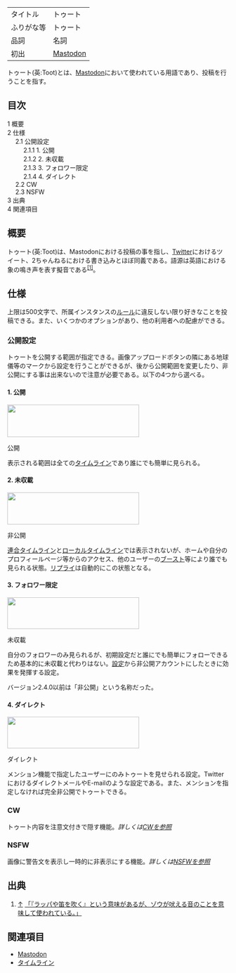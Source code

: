 <div>

|            |                                  |
|------------|----------------------------------|
| タイトル   | トゥート                         |
| ふりがな等 | トゥート                         |
| 品詞       | 名詞                             |
| 初出       | [Mastodon](/Mastodon "Mastodon") |

  
トゥート(英:Toot)とは、[Mastodon](/Mastodon "Mastodon")において使われている用語であり、投稿を行うことを指す。

<div id="toc">

<div lang="ja" dir="ltr">

## 目次

</div>

-   [1 概要](#.E6.A6.82.E8.A6.81)
-   [2 仕様](#.E4.BB.95.E6.A7.98)
    -   [2.1 公開設定](#.E5.85.AC.E9.96.8B.E8.A8.AD.E5.AE.9A)
        -   [2.1.1 1. 公開](#1._.E5.85.AC.E9.96.8B)
        -   [2.1.2 2. 未収載](#2._.E6.9C.AA.E5.8F.8E.E8.BC.89)
        -   [2.1.3 3. フォロワー限定](#3._.E3.83.95.E3.82.A9.E3.83.AD.E3.83.AF.E3.83.BC.E9.99.90.E5.AE.9A)
        -   [2.1.4 4. ダイレクト](#4._.E3.83.80.E3.82.A4.E3.83.AC.E3.82.AF.E3.83.88)
    -   [2.2 CW](#CW)
    -   [2.3 NSFW](#NSFW)
-   [3 出典](#.E5.87.BA.E5.85.B8)
-   [4 関連項目](#.E9.96.A2.E9.80.A3.E9.A0.85.E7.9B.AE)

</div>

## 概要

トゥート(英:Toot)は、Mastodonにおける投稿の事を指し、[Twitter](/Twitter "Twitter")におけるツイート、2ちゃんねるにおける書き込みとほぼ同義である。語源は英語における象の鳴き声を表す擬音である<sup>[\[1\]](#cite_note-1)</sup>。

## 仕様

上限は500文字で、所属インスタンスの[ルール](/index.php?title=%E3%83%AB%E3%83%BC%E3%83%AB&action=edit&redlink=1 "ルール (存在しないページ)")に違反しない限り好きなことを投稿できる。また、いくつかのオプションがあり、他の利用者への配慮ができる。

### 公開設定

トゥートを公開する範囲が指定できる。画像アップロードボタンの隣にある地球儀等のマークから設定を行うことができるが、後から公開範囲を変更したり、非公開にする事は出来ないので注意が必要である。以下の4つから選べる。

#### 1. 公開

<div>

<div>

[<img src="/images/thumb/9/9e/%E3%82%B9%E3%82%AF%E3%83%AA%E3%83%BC%E3%83%B3%E3%82%B7%E3%83%A7%E3%83%83%E3%83%88_2017-04-16_8.07.42.png/300px-%E3%82%B9%E3%82%AF%E3%83%AA%E3%83%BC%E3%83%B3%E3%82%B7%E3%83%A7%E3%83%83%E3%83%88_2017-04-16_8.07.42.png" srcset="/images/thumb/9/9e/%E3%82%B9%E3%82%AF%E3%83%AA%E3%83%BC%E3%83%B3%E3%82%B7%E3%83%A7%E3%83%83%E3%83%88_2017-04-16_8.07.42.png/450px-%E3%82%B9%E3%82%AF%E3%83%AA%E3%83%BC%E3%83%B3%E3%82%B7%E3%83%A7%E3%83%83%E3%83%88_2017-04-16_8.07.42.png 1.5x, /images/9/9e/%E3%82%B9%E3%82%AF%E3%83%AA%E3%83%BC%E3%83%B3%E3%82%B7%E3%83%A7%E3%83%83%E3%83%88_2017-04-16_8.07.42.png 2x" width="300" height="74" />](/%E3%83%95%E3%82%A1%E3%82%A4%E3%83%AB:%E3%82%B9%E3%82%AF%E3%83%AA%E3%83%BC%E3%83%B3%E3%82%B7%E3%83%A7%E3%83%83%E3%83%88_2017-04-16_8.07.42.png)

<div>

<div>

[](/%E3%83%95%E3%82%A1%E3%82%A4%E3%83%AB:%E3%82%B9%E3%82%AF%E3%83%AA%E3%83%BC%E3%83%B3%E3%82%B7%E3%83%A7%E3%83%83%E3%83%88_2017-04-16_8.07.42.png "拡大")

</div>

公開

</div>

</div>

</div>

表示される範囲は全ての[タイムライン](/%E3%82%BF%E3%82%A4%E3%83%A0%E3%83%A9%E3%82%A4%E3%83%B3 "タイムライン")であり誰にでも簡単に見られる。

#### 2. 未収載

<div>

<div>

[<img src="/images/thumb/1/18/%E3%82%B9%E3%82%AF%E3%83%AA%E3%83%BC%E3%83%B3%E3%82%B7%E3%83%A7%E3%83%83%E3%83%88_2017-04-16_8.08.02.png/300px-%E3%82%B9%E3%82%AF%E3%83%AA%E3%83%BC%E3%83%B3%E3%82%B7%E3%83%A7%E3%83%83%E3%83%88_2017-04-16_8.08.02.png" srcset="/images/thumb/1/18/%E3%82%B9%E3%82%AF%E3%83%AA%E3%83%BC%E3%83%B3%E3%82%B7%E3%83%A7%E3%83%83%E3%83%88_2017-04-16_8.08.02.png/450px-%E3%82%B9%E3%82%AF%E3%83%AA%E3%83%BC%E3%83%B3%E3%82%B7%E3%83%A7%E3%83%83%E3%83%88_2017-04-16_8.08.02.png 1.5x, /images/1/18/%E3%82%B9%E3%82%AF%E3%83%AA%E3%83%BC%E3%83%B3%E3%82%B7%E3%83%A7%E3%83%83%E3%83%88_2017-04-16_8.08.02.png 2x" width="300" height="73" />](/%E3%83%95%E3%82%A1%E3%82%A4%E3%83%AB:%E3%82%B9%E3%82%AF%E3%83%AA%E3%83%BC%E3%83%B3%E3%82%B7%E3%83%A7%E3%83%83%E3%83%88_2017-04-16_8.08.02.png)

<div>

<div>

[](/%E3%83%95%E3%82%A1%E3%82%A4%E3%83%AB:%E3%82%B9%E3%82%AF%E3%83%AA%E3%83%BC%E3%83%B3%E3%82%B7%E3%83%A7%E3%83%83%E3%83%88_2017-04-16_8.08.02.png "拡大")

</div>

非公開

</div>

</div>

</div>

[連合タイムライン](/%E9%80%A3%E5%90%88%E3%82%BF%E3%82%A4%E3%83%A0%E3%83%A9%E3%82%A4%E3%83%B3 "連合タイムライン")と[ローカルタイムライン](/%E3%83%AD%E3%83%BC%E3%82%AB%E3%83%AB%E3%82%BF%E3%82%A4%E3%83%A0%E3%83%A9%E3%82%A4%E3%83%B3 "ローカルタイムライン")では表示されないが、ホームや自分のプロフィールページ等からのアクセス、他のユーザーの[ブースト](/%E3%83%96%E3%83%BC%E3%82%B9%E3%83%88 "ブースト")等により誰でも見られる状態。[リプライ](/%E3%83%AA%E3%83%97%E3%83%A9%E3%82%A4 "リプライ")は自動的にこの状態となる。

#### 3. フォロワー限定

<div>

<div>

[<img src="/images/thumb/9/92/%E3%82%B9%E3%82%AF%E3%83%AA%E3%83%BC%E3%83%B3%E3%82%B7%E3%83%A7%E3%83%83%E3%83%88_2017-04-16_8.07.51.png/300px-%E3%82%B9%E3%82%AF%E3%83%AA%E3%83%BC%E3%83%B3%E3%82%B7%E3%83%A7%E3%83%83%E3%83%88_2017-04-16_8.07.51.png" srcset="/images/thumb/9/92/%E3%82%B9%E3%82%AF%E3%83%AA%E3%83%BC%E3%83%B3%E3%82%B7%E3%83%A7%E3%83%83%E3%83%88_2017-04-16_8.07.51.png/450px-%E3%82%B9%E3%82%AF%E3%83%AA%E3%83%BC%E3%83%B3%E3%82%B7%E3%83%A7%E3%83%83%E3%83%88_2017-04-16_8.07.51.png 1.5x, /images/9/92/%E3%82%B9%E3%82%AF%E3%83%AA%E3%83%BC%E3%83%B3%E3%82%B7%E3%83%A7%E3%83%83%E3%83%88_2017-04-16_8.07.51.png 2x" width="300" height="72" />](/%E3%83%95%E3%82%A1%E3%82%A4%E3%83%AB:%E3%82%B9%E3%82%AF%E3%83%AA%E3%83%BC%E3%83%B3%E3%82%B7%E3%83%A7%E3%83%83%E3%83%88_2017-04-16_8.07.51.png)

<div>

<div>

[](/%E3%83%95%E3%82%A1%E3%82%A4%E3%83%AB:%E3%82%B9%E3%82%AF%E3%83%AA%E3%83%BC%E3%83%B3%E3%82%B7%E3%83%A7%E3%83%83%E3%83%88_2017-04-16_8.07.51.png "拡大")

</div>

未収載

</div>

</div>

</div>

自分のフォロワーのみ見られるが、初期設定だと誰にでも簡単にフォローできるため基本的に未収載と代わりはない。[設定](/%E3%83%A6%E3%83%BC%E3%82%B6%E3%83%BC%E8%A8%AD%E5%AE%9A "ユーザー設定")から非公開アカウントにしたときに効果を発揮する設定。

バージョン2.4.0以前は「非公開」という名称だった。

#### 4. ダイレクト

<div>

<div>

[<img src="/images/thumb/2/26/%E3%82%B9%E3%82%AF%E3%83%AA%E3%83%BC%E3%83%B3%E3%82%B7%E3%83%A7%E3%83%83%E3%83%88_2017-04-16_8.08.11.png/300px-%E3%82%B9%E3%82%AF%E3%83%AA%E3%83%BC%E3%83%B3%E3%82%B7%E3%83%A7%E3%83%83%E3%83%88_2017-04-16_8.08.11.png" srcset="/images/thumb/2/26/%E3%82%B9%E3%82%AF%E3%83%AA%E3%83%BC%E3%83%B3%E3%82%B7%E3%83%A7%E3%83%83%E3%83%88_2017-04-16_8.08.11.png/450px-%E3%82%B9%E3%82%AF%E3%83%AA%E3%83%BC%E3%83%B3%E3%82%B7%E3%83%A7%E3%83%83%E3%83%88_2017-04-16_8.08.11.png 1.5x, /images/2/26/%E3%82%B9%E3%82%AF%E3%83%AA%E3%83%BC%E3%83%B3%E3%82%B7%E3%83%A7%E3%83%83%E3%83%88_2017-04-16_8.08.11.png 2x" width="300" height="72" />](/%E3%83%95%E3%82%A1%E3%82%A4%E3%83%AB:%E3%82%B9%E3%82%AF%E3%83%AA%E3%83%BC%E3%83%B3%E3%82%B7%E3%83%A7%E3%83%83%E3%83%88_2017-04-16_8.08.11.png)

<div>

<div>

[](/%E3%83%95%E3%82%A1%E3%82%A4%E3%83%AB:%E3%82%B9%E3%82%AF%E3%83%AA%E3%83%BC%E3%83%B3%E3%82%B7%E3%83%A7%E3%83%83%E3%83%88_2017-04-16_8.08.11.png "拡大")

</div>

ダイレクト

</div>

</div>

</div>

メンション機能で指定したユーザーにのみトゥートを見せられる設定。TwitterにおけるダイレクトメールやE-mailのような設定である。また、メンションを指定しなければ完全非公開でトゥートできる。

### CW

トゥート内容を注意文付きで隠す機能。*詳しくは[CWを参照](/Content_Warning "Content Warning")*

### NSFW

画像に警告文を表示し一時的に非表示にする機能。*詳しくは[NSFWを参照](/NSFW "NSFW")*

## 出典

<div>

1.  <span id="cite_note-1">[↑](#cite_ref-1) <a href="https://gori.me/mastodon/95056" rel="nofollow">「『ラッパや笛を吹く』という意味があるが、ゾウが吠える音のことを意味して使われている。」</a></span>

</div>

## 関連項目

-   [Mastodon](/Mastodon "Mastodon")
-   [タイムライン](/%E3%82%BF%E3%82%A4%E3%83%A0%E3%83%A9%E3%82%A4%E3%83%B3 "タイムライン")

</div>

